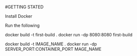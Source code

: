 #GETTING STATED

Install Docker 

Run the following

docker build -t first-build .
docker run -dp 8080:8080 first-build


docker build -t IMAGE_NAME .
docker run -dp SERVER_PORT:CONTAINER_PORT MAGE_NAME 

